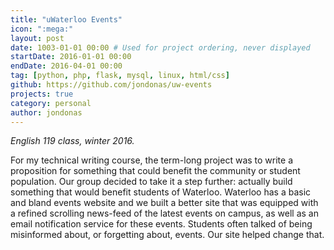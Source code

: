 ```yaml
---
title: "uWaterloo Events"
icon: ":mega:"
layout: post
date: 1003-01-01 00:00 # Used for project ordering, never displayed
startDate: 2016-01-01 00:00
endDate: 2016-04-01 00:00
tag: [python, php, flask, mysql, linux, html/css]
github: https://github.com/jondonas/uw-events
projects: true
category: personal
author: jondonas
---
```


*English 119 class, winter 2016.*

For my technical writing course, the term-long project was to write a proposition for something that could benefit the community or student population. Our group decided to take it a step further: actually build something that would benefit students of Waterloo. Waterloo has a basic and bland events website and we built a better site that was equipped with a refined scrolling news-feed of the latest events on campus, as well as an email notification service for these events. Students often talked of being misinformed about, or forgetting about, events. Our site helped change that.
